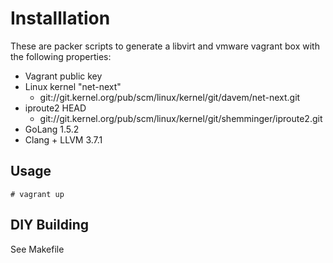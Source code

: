 # Installlation

These are packer scripts to generate a libvirt and vmware vagrant box
with the following properties:
  * Vagrant public key
  * Linux kernel "net-next"
    * git://git.kernel.org/pub/scm/linux/kernel/git/davem/net-next.git
  * iproute2 HEAD
    * git://git.kernel.org/pub/scm/linux/kernel/git/shemminger/iproute2.git
  * GoLang 1.5.2
  * Clang + LLVM 3.7.1

## Usage

```
# vagrant up
```

## DIY Building

See Makefile
